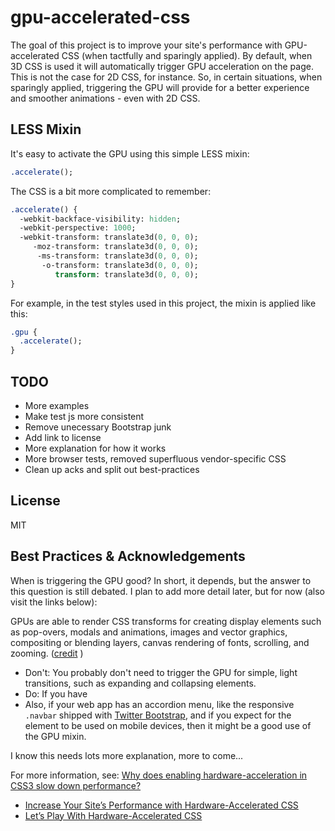 # gpu-accelerated-css

The goal of this project is to improve your site's performance with GPU-accelerated CSS (when tactfully and sparingly applied). By default, when 3D CSS is used it will automatically trigger GPU acceleration on the page. This is not the case for 2D CSS, for instance. So, in certain situations, when sparingly applied,  triggering the GPU will provide for a better experience and smoother animations - even with 2D CSS.


## LESS Mixin

It's easy to activate the GPU using this simple LESS mixin:

```sass
.accelerate();
```

The CSS is a bit more complicated to remember:

```sass
.accelerate() {
  -webkit-backface-visibility: hidden;
  -webkit-perspective: 1000;
  -webkit-transform: translate3d(0, 0, 0);
     -moz-transform: translate3d(0, 0, 0);
      -ms-transform: translate3d(0, 0, 0);
       -o-transform: translate3d(0, 0, 0);
          transform: translate3d(0, 0, 0);
}
```

For example, in the test styles used in this project, the mixin is applied like this:

```sass
.gpu {
  .accelerate();
}
```


## TODO

 * More examples
 * Make test js more consistent
 * Remove unecessary Bootstrap junk
 * Add link to license
 * More explanation for how it works
 * More browser tests, removed superfluous vendor-specific CSS
 * Clean up acks and split out best-practices


## License

MIT


## Best Practices & Acknowledgements

When is triggering the GPU good? In short, it depends, but the answer to this question is still debated. I plan to add more detail later, but for now (also visit the links below):

GPUs are able to render CSS transforms for creating display elements such as pop-overs, modals and animations, images and vector graphics, compositing or blending layers, canvas rendering of fonts, scrolling, and zooming. ([credit](http://blog.smartbear.com/software-quality/bid/167265/Making-the-Most-of-GPU-Acceleration-in-Your-Web-Apps) )

 * Don't: You probably don't need to trigger the GPU for simple, light transitions, such as expanding and collapsing elements.
 * Do: If you have
 * Also, if your web app has an accordion menu, like the responsive `.navbar` shipped with [Twitter Bootstrap](http://twitter.github.com/bootstrap), and if you expect for the element to be used on mobile devices, then it might be a good use of the GPU mixin.

I know this needs lots more explanation, more to come...

For more information, see: [Why does enabling hardware-acceleration in CSS3 slow down performance?](http://stackoverflow.com/questions/10014461/why-does-enabling-hardware-acceleration-in-css3-slow-down-performance)

 * [Increase Your Site’s Performance with Hardware-Accelerated CSS](http://blog.teamtreehouse.com/increase-your-sites-performance-with-hardware-accelerated-css)
 * [Let’s Play With Hardware-Accelerated CSS](http://mobile.smashingmagazine.com/2012/06/21/play-with-hardware-accelerated-css/)